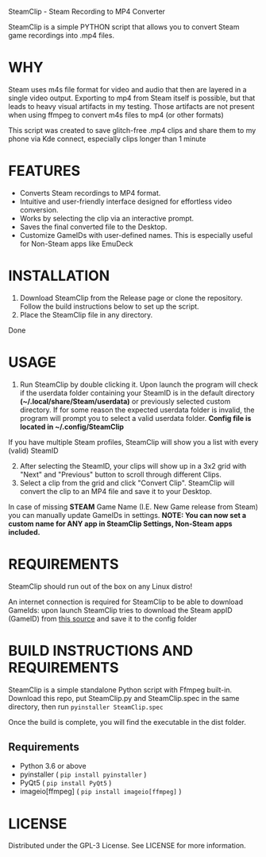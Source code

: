 SteamClip - Steam Recording to MP4 Converter

SteamClip is a simple PYTHON script that allows you to convert Steam game recordings into .mp4 files.

# **WHY**

Steam uses m4s file format for video and audio that then are layered in a single video output.
Exporting to mp4 from Steam itself is possible, but that leads to heavy visual artifacts in my testing.
Those artifacts are not present when using ffmpeg to convert m4s files to mp4 (or other formats)

This script was created to save glitch-free .mp4 clips and share them to my phone via Kde connect, especially clips longer than 1 minute


# **FEATURES**

* Converts Steam recordings to MP4 format.
* Intuitive and user-friendly interface designed for effortless video conversion.
* Works by selecting the clip via an interactive prompt.
* Saves the final converted file to the Desktop.
* Customize GameIDs with user-defined names. This is especially useful for Non-Steam apps like EmuDeck

# **INSTALLATION**

1. Download SteamClip from the Release page or clone the repository. Follow the build instructions below to set up the script.
2. Place the SteamClip file in any directory.

Done

# **USAGE**

1. Run SteamClip by double clicking it. Upon launch the program will check if the userdata folder containing your SteamID is in the default directory **(~/.local/share/Steam/userdata)**
 or previously selected custom directory. If for some reason the expected userdata folder is invalid, the program will prompt you to select a valid userdata folder. 
 **Config file is located in ~/.config/SteamClip**

If you have multiple Steam profiles, SteamClip will show you a list with every (valid) SteamID
   
2. After selecting the SteamID, your clips will show up in a 3x2 grid with "Next" and "Previous" button to scroll through different Clips.
3. Select a clip from the grid and click "Convert Clip". SteamClip will convert the clip to an MP4 file and save it to your Desktop.

In case of missing **STEAM** Game Name (I.E. New Game release from Steam) you can manually update GameIDs in settings. 
**NOTE: You can now set a custom name for ANY app in SteamClip Settings, Non-Steam apps included.**

# **REQUIREMENTS**

SteamClip should run out of the box on any Linux distro!

An internet connection is required for SteamClip to be able to download GameIds: upon launch SteamClip tries to download the Steam appID (GameID) from [this source](https://api.steampowered.com/ISteamApps/GetAppList/v2/) and save it to the config folder

# **BUILD INSTRUCTIONS AND REQUIREMENTS**
SteamClip is a simple standalone Python script with Ffmpeg built-in.
Download this repo, put SteamClip.py and SteamClip.spec in the same directory, then run
`pyinstaller SteamClip.spec`

Once the build is complete, you will find the executable in the dist folder.

## Requirements
* Python 3.6 or above
* pyinstaller ( `pip install pyinstaller` )
* PyQt5  ( `pip install PyQt5` )
* imageio[ffmpeg] ( `pip install imageio[ffmpeg]` )

# **LICENSE**

Distributed under the GPL-3 License. See LICENSE for more information.
